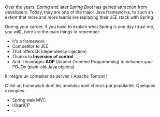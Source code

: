 Over the years, _Spring_ and later _Spring Boot_ has gained attraction from developers. Today, they are one of the major Java frameworks, to such an extent that more and more teams are replacing their JEE stack with Spring.

During your career, if you have to explain what Spring is one day (trust me, you will), here are the main things to remember:

-   It's a framework
-   Competitor to JEE
-   That offers **DI** (dependency injection)
-   Thanks to **Inversion of control**
-   And it leverages **AOP** (Aspect Oriented Programming) to enhance your POJOs (plain-old Java objects)

Il intègre un container de servlet ( Apache Tomcat )

C'est un framework dont les modules sont choisis par popularité.
Quelques exemples :
- Spring web MVC
- HikariCP
- ...